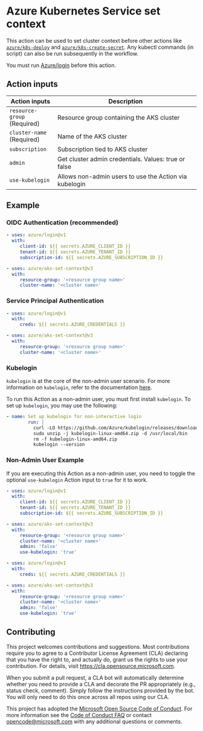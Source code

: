 # Azure Kubernetes Service set context

This action can be used to set cluster context before other actions like [`azure/k8s-deploy`](https://github.com/Azure/k8s-deploy/tree/master) and [`azure/k8s-create-secret`](https://github.com/Azure/k8s-create-secret/tree/master). Any kubectl commands (in script) can also be run subsequently in the workflow.

You must run [Azure/login](https://github.com/Azure/login) before this action.

## Action inputs

<table>
  <thead>
    <tr>
      <th>Action inputs</th>
      <th>Description</th>
    </tr>
  </thead>

  <tr>
    <td><code>resource-group</code><br/>(Required)</td>
    <td>Resource group containing the AKS cluster</td>
  </tr>
  <tr>
    <td><code>cluster-name</code><br/>(Required)</td>
    <td>Name of the AKS cluster</td>
  </tr>
  <tr>
    <td><code>subscription</code></td>
    <td>Subscription tied to AKS cluster</td>
  </tr>
  <tr>
    <td><code>admin</code></td>
    <td>Get cluster admin credentials. Values: true or false</td>
  </tr>
  <tr>
    <td><code>use-kubelogin</code></td>
    <td>Allows non-admin users to use the Action via kubelogin</td>
  </tr>
</table>

## Example

### OIDC Authentication (recommended)

```yaml
- uses: azure/login@v1
  with:
     client-id: ${{ secrets.AZURE_CLIENT_ID }}
     tenant-id: ${{ secrets.AZURE_TENANT_ID }}
     subscription-id: ${{ secrets.AZURE_SUBSCRIPTION_ID }}

- uses: azure/aks-set-context@v3
  with:
     resource-group: '<resource group name>'
     cluster-name: '<cluster name>'
```

### Service Principal Authentication

```yaml
- uses: azure/login@v1
  with:
     creds: ${{ secrets.AZURE_CREDENTIALS }}

- uses: azure/aks-set-context@v3
  with:
     resource-group: '<resource group name>'
     cluster-name: '<cluster name>'
```

### Kubelogin

`kubelogin` is at the core of the non-admin user scenario. For more information on `kubelogin`, refer to the documentation [here](https://github.com/Azure/kubelogin).

To run this Action as a non-admin user, you must first install `kubelogin`. To set up `kubelogin`, you may use the following:

```yaml
- name: Set up kubelogin for non-interactive login
        run: |
          curl -LO https://github.com/Azure/kubelogin/releases/download/v0.0.9/kubelogin-linux-amd64.zip
          sudo unzip -j kubelogin-linux-amd64.zip -d /usr/local/bin
          rm -f kubelogin-linux-amd64.zip
          kubelogin --version
```

### Non-Admin User Example

If you are executing this Action as a non-admin user, you need to toggle the optional `use-kubelogin` Action input to `true` for it to work.

```yaml
- uses: azure/login@v1
  with:
     client-id: ${{ secrets.AZURE_CLIENT_ID }}
     tenant-id: ${{ secrets.AZURE_TENANT_ID }}
     subscription-id: ${{ secrets.AZURE_SUBSCRIPTION_ID }}

- uses: azure/aks-set-context@v3
  with:
     resource-group: '<resource group name>'
     cluster-name: '<cluster name>'
     admin: 'false'
     use-kubelogin: 'true'
```

```yaml
- uses: azure/login@v1
  with:
     creds: ${{ secrets.AZURE_CREDENTIALS }}

- uses: azure/aks-set-context@v3
  with:
     resource-group: '<resource group name>'
     cluster-name: '<cluster name>'
     admin: 'false'
     use-kubelogin: 'true'
```

## Contributing

This project welcomes contributions and suggestions. Most contributions require you to agree to a
Contributor License Agreement (CLA) declaring that you have the right to, and actually do, grant us
the rights to use your contribution. For details, visit https://cla.opensource.microsoft.com.

When you submit a pull request, a CLA bot will automatically determine whether you need to provide
a CLA and decorate the PR appropriately (e.g., status check, comment). Simply follow the instructions
provided by the bot. You will only need to do this once across all repos using our CLA.

This project has adopted the [Microsoft Open Source Code of Conduct](https://opensource.microsoft.com/codeofconduct/).
For more information see the [Code of Conduct FAQ](https://opensource.microsoft.com/codeofconduct/faq/) or
contact [opencode@microsoft.com](mailto:opencode@microsoft.com) with any additional questions or comments.
